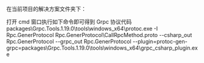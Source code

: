 在当前项目的解决方案文件夹下：

打开 cmd 窗口执行如下命令即可得到 Grpc 协议代码
packages\Grpc.Tools.1.19.0\tools\windows_x64\protoc.exe -I Rpc.GenerProtocol Rpc.GenerProtocol\CallRpcMethod.proto --csharp_out Rpc.GenerProtocol --grpc_out Rpc.GenerProtocol --plugin=protoc-gen-grpc=packages\Grpc.Tools.1.19.0\tools\windows_x64\grpc_csharp_plugin.exe